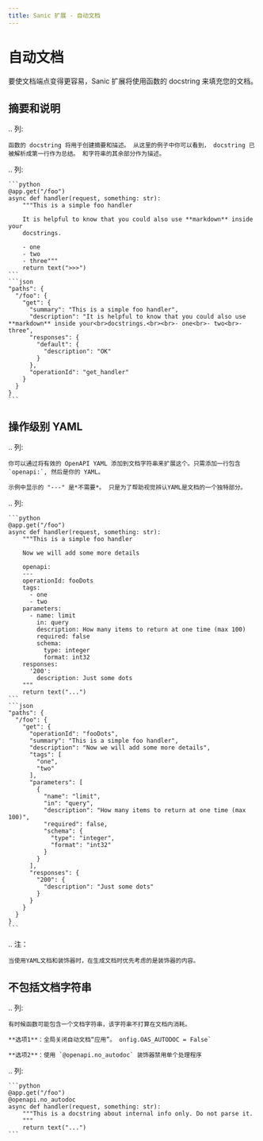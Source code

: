 ```yaml
---
title: Sanic 扩展 - 自动文档
---
```


# 自动文档

要使文档端点变得更容易，Sanic 扩展将使用函数的 docstring 来填充您的文档。

## 摘要和说明

.. 列:

```
函数的 docstring 将用于创建摘要和描述。 从这里的例子中你可以看到， docstring 已被解析成第一行作为总结。 和字符串的其余部分作为描述。
```

.. 列:

````
```python
@app.get("/foo")
async def handler(request, something: str):
    """This is a simple foo handler

    It is helpful to know that you could also use **markdown** inside your
    docstrings.

    - one
    - two
    - three"""
    return text(">>>")
```
```json
"paths": {
  "/foo": {
    "get": {
      "summary": "This is a simple foo handler",
      "description": "It is helpful to know that you could also use **markdown** inside your<br>docstrings.<br><br>- one<br>- two<br>- three",
      "responses": {
        "default": {
          "description": "OK"
        }
      },
      "operationId": "get_handler"
    }
  }
}
```
````

## 操作级别 YAML

.. 列:

```
你可以通过将有效的 OpenAPI YAML 添加到文档字符串来扩展这个。只需添加一行包含 `openapi:`, 然后是你的 YAML。 

示例中显示的 "---" 是*不需要*。 只是为了帮助视觉辨认YAML是文档的一个独特部分。
```

.. 列:

````
```python
@app.get("/foo")
async def handler(request, something: str):
    """This is a simple foo handler

    Now we will add some more details

    openapi:
    ---
    operationId: fooDots
    tags:
      - one
      - two
    parameters:
      - name: limit
        in: query
        description: How many items to return at one time (max 100)
        required: false
        schema:
          type: integer
          format: int32
    responses:
      '200':
        description: Just some dots
    """
    return text("...")
```
```json
"paths": {
  "/foo": {
    "get": {
      "operationId": "fooDots",
      "summary": "This is a simple foo handler",
      "description": "Now we will add some more details",
      "tags": [
        "one",
        "two"
      ],
      "parameters": [
        {
          "name": "limit",
          "in": "query",
          "description": "How many items to return at one time (max 100)",
          "required": false,
          "schema": {
            "type": "integer",
            "format": "int32"
          }
        }
      ],
      "responses": {
        "200": {
          "description": "Just some dots"
        }
      }
    }
  }
}
```
````

.. 注：

```
当使用YAML文档和装饰器时，在生成文档时优先考虑的是装饰器的内容。
```

## 不包括文档字符串

.. 列:

```
有时候函数可能包含一个文档字符串，该字符串不打算在文档内消耗。

**选项1**：全局关闭自动文档“应用”。 onfig.OAS_AUTODOC = False`

**选项2**：使用 `@openapi.no_autodoc` 装饰器禁用单个处理程序
```

.. 列:

````
```python
@app.get("/foo")
@openapi.no_autodoc
async def handler(request, something: str):
    """This is a docstring about internal info only. Do not parse it.
    """
    return text("...")
```
````
